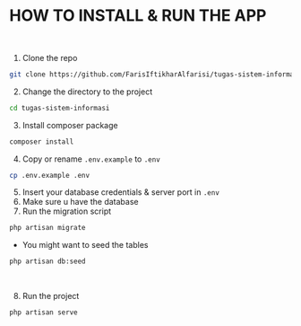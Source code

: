 <h1>HOW TO INSTALL & RUN THE APP</h1>

<br/>


1.  Clone the repo

```sh
git clone https://github.com/FarisIftikharAlfarisi/tugas-sistem-informasi.git
```

2.  Change the directory to the project

```sh
cd tugas-sistem-informasi
```

3.  Install composer package

```sh
composer install
```

4.  Copy or rename `.env.example` to `.env`

```sh
cp .env.example .env
```
5.  Insert your database credentials & server port in `.env`
6.  Make sure u have the database 
7.  Run the migration script
```sh
php artisan migrate
```

-   You might want to seed the tables

```sh
php artisan db:seed
```


<br/>

8.  Run the project

```sh
php artisan serve
```
